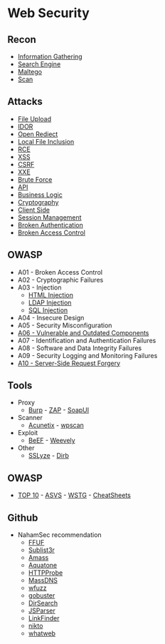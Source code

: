 # Web Security

## Recon
- [Information Gathering](Attacks/information-gathering.md)
- [Search Engine](Attacks/search-engine.md)
- [Maltego](Attacks/maltego.md)
- [Scan](Attacks/scan.md)

## Attacks
- [File Upload](Attacks/file-upload.md)
- [IDOR](Attacks/idor.md)
- [Open Rediect](Attacks/open-redirect.md)
- [Local File Inclusion](Attacks/lfi.md)
- [RCE](Attacks/rce.md)
- [XSS](Attacks/xss.md)
- [CSRF](Attacks/csrf.md)
- [XXE](Attacks/xxe.md)
- [Brute Force](Attacks/brute-force.md)
- [API](Attacks/api.md)
- [Business Logic](Attacks/business-logic.md)
- [Cryptography](Attacks/cryptography.md)
- [Client Side](Attacls/client-side.md)
- [Session Management](Attacks/session-management.md)
- [Broken Authentication](Attacks/broken-authentication.md)
- [Broken Access Control](Attacks/broken-access-control.md)

## OWASP
- A01 - Broken Access Control
- A02 - Cryptographic Failures 
- A03 - Injection
  - [HTML Injection](Attacks/html-injection.md)
  - [LDAP Injection](Attacks/ldap-injection.md)
  - [SQL Injection](Attacks/sql-injection.md)
- A04 - Insecure Design 
- A05 - Security Misconfiguration 
- [A06 - Vulnerable and Outdated Components](Attacks/vulnerable-components.md)
- A07 - Identification and Authentication Failures
- A08 - Software and Data Integrity Failures
- A09 - Security Logging and Monitoring Failures
- [A10 - Server-Side Request Forgery](Attacks/ssrf.md)

## Tools
- Proxy
  - [Burp](/Tools/burp.md) - [ZAP](/Tools/zap.md) - [SoapUI](/Tools/soapui.md)
- Scanner
  - [Acunetix](/Tools/acunetix.md) - [wpscan](https://github.com/wpscanteam/wpscan)
- Exploit
  - [BeEF](/Tools/beef.md) - [Weevely](/Tools/weevely.md)
- Other
  - [SSLyze](/Tools/sslyze.md) - [Dirb](/Tools/dirb.md)

## OWASP
- [TOP 10](https://github.com/OWASP/Top10/tree/master/2021/docs) - [ASVS](https://github.com/OWASP/ASVS/tree/master/5.0/en) - [WSTG](https://github.com/OWASP/wstg/tree/master/document/4-Web_Application_Security_Testing) - [CheatSheets](https://github.com/OWASP/CheatSheetSeries/tree/master/cheatsheets)

## Github
- NahamSec recommendation
  - [FFUF](https://github.com/ffuf/ffuf)
  - [Sublist3r](https://github.com/aboul3la/Sublist3r)
  - [Amass](https://github.com/OWASP/Amass)
  - [Aquatone](https://github.com/michenriksen/aquatone)
  - [HTTPProbe](https://github.com/tomnomnom/httprobe)
  - [MassDNS](https://github.com/blechschmidt/massdns)
  - [wfuzz](https://github.com/xmendez/wfuzz)
  - [gobuster](https://github.com/OJ/gobuster)
  - [DirSearch](https://github.com/maurosoria/dirsearch)
  - [JSParser](https://github.com/nahamsec/JSParser)
  - [LinkFinder](https://github.com/GerbenJavado/LinkFinder)
  - [nikto](https://github.com/sullo/nikto)
  - [whatweb](https://github.com/urbanadventurer/WhatWeb)
  
